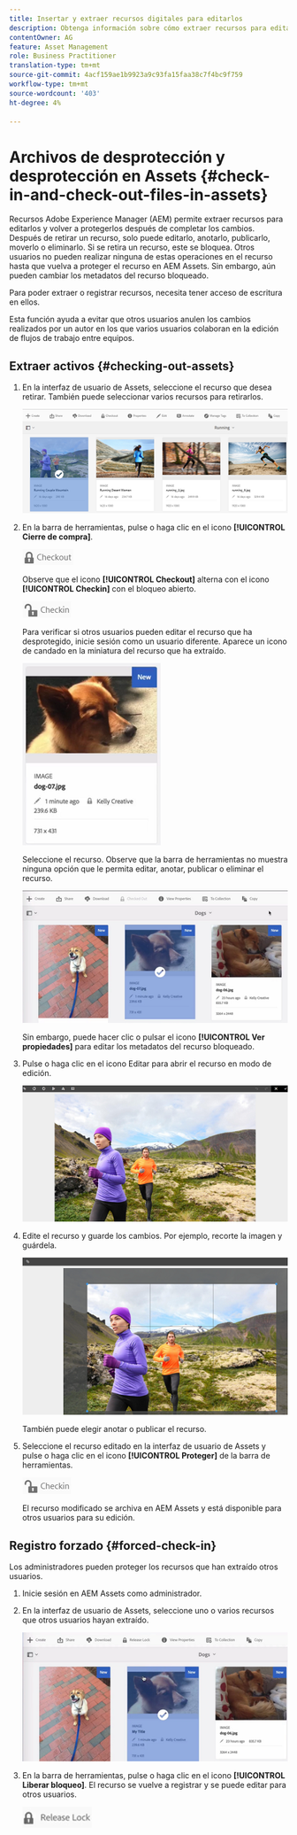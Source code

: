 ```yaml
---
title: Insertar y extraer recursos digitales para editarlos
description: Obtenga información sobre cómo extraer recursos para editarlos y volver a protegerlos una vez completados los cambios.
contentOwner: AG
feature: Asset Management
role: Business Practitioner
translation-type: tm+mt
source-git-commit: 4acf159ae1b9923a9c93fa15faa38c7f4bc9f759
workflow-type: tm+mt
source-wordcount: '403'
ht-degree: 4%

---
```



# Archivos de desprotección y desprotección en Assets {#check-in-and-check-out-files-in-assets}

Recursos Adobe Experience Manager (AEM) permite extraer recursos para editarlos y volver a protegerlos después de completar los cambios. Después de retirar un recurso, solo puede editarlo, anotarlo, publicarlo, moverlo o eliminarlo. Si se retira un recurso, este se bloquea. Otros usuarios no pueden realizar ninguna de estas operaciones en el recurso hasta que vuelva a proteger el recurso en AEM Assets. Sin embargo, aún pueden cambiar los metadatos del recurso bloqueado.

Para poder extraer o registrar recursos, necesita tener acceso de escritura en ellos.

Esta función ayuda a evitar que otros usuarios anulen los cambios realizados por un autor en los que varios usuarios colaboran en la edición de flujos de trabajo entre equipos.

## Extraer activos {#checking-out-assets}

1. En la interfaz de usuario de Assets, seleccione el recurso que desea retirar. También puede seleccionar varios recursos para retirarlos.

   ![chlimage_1-468](assets/chlimage_1-468.png)

1. En la barra de herramientas, pulse o haga clic en el icono **[!UICONTROL Cierre de compra]**.

   ![chlimage_1-469](assets/chlimage_1-469.png)

   Observe que el icono **[!UICONTROL Checkout]** alterna con el icono **[!UICONTROL Checkin]** con el bloqueo abierto.

   ![chlimage_1-470](assets/chlimage_1-470.png)

   Para verificar si otros usuarios pueden editar el recurso que ha desprotegido, inicie sesión como un usuario diferente. Aparece un icono de candado en la miniatura del recurso que ha extraído.

   ![chlimage_1-471](assets/chlimage_1-471.png)

   Seleccione el recurso. Observe que la barra de herramientas no muestra ninguna opción que le permita editar, anotar, publicar o eliminar el recurso.

   ![chlimage_1-472](assets/chlimage_1-472.png)

   Sin embargo, puede hacer clic o pulsar el icono **[!UICONTROL Ver propiedades]** para editar los metadatos del recurso bloqueado.

1. Pulse o haga clic en el icono Editar para abrir el recurso en modo de edición.

   ![chlimage_1-473](assets/chlimage_1-473.png)

1. Edite el recurso y guarde los cambios. Por ejemplo, recorte la imagen y guárdela.

   ![chlimage_1-474](assets/chlimage_1-474.png)

   También puede elegir anotar o publicar el recurso.

1. Seleccione el recurso editado en la interfaz de usuario de Assets y pulse o haga clic en el icono **[!UICONTROL Proteger]** de la barra de herramientas.

   ![chlimage_1-475](assets/chlimage_1-475.png)

   El recurso modificado se archiva en AEM Assets y está disponible para otros usuarios para su edición.

## Registro forzado {#forced-check-in}

Los administradores pueden proteger los recursos que han extraído otros usuarios.

1. Inicie sesión en AEM Assets como administrador.
1. En la interfaz de usuario de Assets, seleccione uno o varios recursos que otros usuarios hayan extraído.

   ![chlimage_1-476](assets/chlimage_1-476.png)

1. En la barra de herramientas, pulse o haga clic en el icono **[!UICONTROL Liberar bloqueo]**. El recurso se vuelve a registrar y se puede editar para otros usuarios.

   ![chlimage_1-477](assets/chlimage_1-477.png)